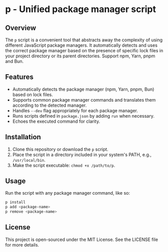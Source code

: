 # p - Unified package manager script

## Overview

The `p` script is a convenient tool that abstracts away the complexity of using different JavaScript package managers. It automatically detects and uses the correct package manager based on the presence of specific lock files in your project directory or its parent directories. Support npm, Yarn, pnpm and Bun.

## Features

- Automatically detects the package manager (npm, Yarn, pnpm, Bun) based on lock files.
- Supports common package manager commands and translates them according to the detected manager.
- Handles `--dev` flag appropriately for each package manager.
- Runs scripts defined in `package.json` by adding `run` when necessary.
- Echoes the executed command for clarity.

## Installation

1. Clone this repository or download the `p` script.
2. Place the script in a directory included in your system's PATH, e.g., `/usr/local/bin`.
3. Make the script executable: `chmod +x /path/to/p`.

## Usage

Run the script with any package manager command, like so:

```bash
p install
p add <package-name>
p remove <package-name>
```

## License

This project is open-sourced under the MIT License. See the LICENSE file for more details.
